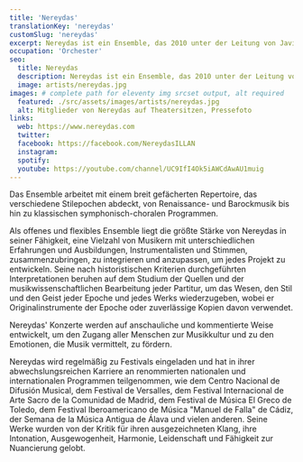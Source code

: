 ```yaml
---
title: 'Nereydas'
translationKey: 'nereydas'
customSlug: 'nereydas'
excerpt: Nereydas ist ein Ensemble, das 2010 unter der Leitung von Javier Ulises Illán gegründet wurde, um das musikalische Erbe zu erforschen, aufzuführen und zu verbreiten.
occupation: 'Orchester'
seo:
  title: Nereydas
  description: Nereydas ist ein Ensemble, das 2010 unter der Leitung von Javier Ulises Illán gegründet wurde, um das musikalische Erbe zu erforschen, aufzuführen und zu verbreiten.
  image: artists/nereydas.jpg
images: # complete path for eleventy img srcset output, alt required
  featured: ./src/assets/images/artists/nereydas.jpg
  alt: Mitglieder von Nereydas auf Theatersitzen, Pressefoto
links:
  web: https://www.nereydas.com
  twitter:
  facebook: https://facebook.com/NereydasILLAN
  instagram:
  spotify:
  youtube: https://youtube.com/channel/UC9IfI4Ok5iAWCdAwAU1muig
---
```


Das Ensemble arbeitet mit einem breit gefächerten Repertoire, das verschiedene Stilepochen abdeckt, von Renaissance- und Barockmusik bis hin zu klassischen symphonisch-choralen Programmen.

Als offenes und flexibles Ensemble liegt die größte Stärke von Nereydas in seiner Fähigkeit, eine Vielzahl von Musikern mit unterschiedlichen Erfahrungen und Ausbildungen, Instrumentalisten und Stimmen, zusammenzubringen, zu integrieren und anzupassen, um jedes Projekt zu entwickeln.
Seine nach historistischen Kriterien durchgeführten Interpretationen beruhen auf dem Studium der Quellen und der musikwissenschaftlichen Bearbeitung jeder Partitur, um das Wesen, den Stil und den Geist jeder Epoche und jedes Werks wiederzugeben, wobei er Originalinstrumente der Epoche oder zuverlässige Kopien davon verwendet.

Nereydas' Konzerte werden auf anschauliche und kommentierte Weise entwickelt, um den Zugang aller Menschen zur Musikkultur und zu den Emotionen, die Musik vermittelt, zu fördern.

Nereydas wird regelmäßig zu Festivals eingeladen und hat in ihrer abwechslungsreichen Karriere an renommierten nationalen und internationalen Programmen teilgenommen, wie dem Centro Nacional de Difusión Musical, dem Festival de Versalles, dem Festival Internacional de Arte Sacro de la Comunidad de Madrid, dem Festival de Música El Greco de Toledo, dem Festival Iberoamericano de Música "Manuel de Falla" de Cádiz, der Semana de la Música Antigua de Álava und vielen anderen. Seine Werke wurden von der Kritik für ihren ausgezeichneten Klang, ihre Intonation, Ausgewogenheit, Harmonie, Leidenschaft und Fähigkeit zur Nuancierung gelobt.
